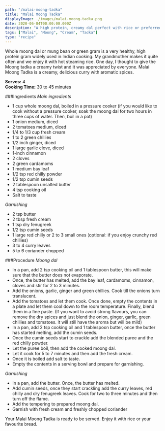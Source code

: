 ```yaml
---
path: "/malai-moong-tadka"
title: "Malai Moong Tadka"
displayImage: ./images/malai-moong-tadka.png
date: 2020-06-04T00:00:00.000Z
description: "A high protein, creamy dal perfect with rice or preferred bread."
tags: ["Malai", "Moong", "Cream", "Tadka"]
type: "recipe"
---
```


Whole moong dal or mung bean or green gram is a very healthy, high protein gram widely used in Indian cooking. My grandmother makes it quite often and we enjoy it with hot steaming rice. One day, I thought to give the Moong tadka a creamy twist and it was appreciated by everyone. Malai Moong Tadka is a creamy, delicious curry with aromatic spices.

**Serves:** 4\
**Cooking Time:** 30 to 45 minutes

###Ingredients
*Main ingredients*
- 1 cup whole moong dal, boiled in a pressure cooker (if you would like to cook without a pressure cooker, soak the moong dal for two hours in three cups of water. Then, boil in a pot)
- 1 onion medium, diced 
- 2 tomatoes medium, diced
- 1/4 to 1/3 cup fresh cream
- 1 to 2 green chillies
- 1/2 inch ginger, diced
- 1 large garlic clove, diced
- 1-inch cinnamon
- 2 cloves
- 2 green cardamoms
- 1 medium bay leaf
- 1/2 tsp red chilly powder
- 1/2 tsp cumin seeds
- 2 tablespoon unsalted butter
- 4 tsp cooking oil
- Salt to taste

*Garnishing*
- 2 tsp butter
- 2 tbsp fresh cream
- 1 tsp dry fenugreek
- 1/2 tsp cumin seeds
- 1 large red chilly or 2 to 3 small ones (optional: if you enjoy crunchy red chillies)
- 3 to 4 curry leaves
- 5 to 6 coriander chopped

###Procedure
*Moong dal*
- In a pan, add 2 tsp cooking oil and 1 tablespoon butter, this will make sure that the butter does not evaporate. 
- Once, the butter has melted, add the bay leaf, cardamoms, cinnamon, cloves and stir for 2 to 3 minutes. 
- Add the onions, garlic, ginger and green chillies. Cook till the onions turn translucent. 
- Add the tomatoes and let them cook. Once done, empty the contents in a plate and let them cool down to the room temperature. Finally, blend them in a fine paste. (If you want to avoid strong flavours, you can remove the dry spices and just blend the onion, ginger, garlic, green chillies and tomatoes. It will still have the aroma but will be mild)
- In a pan, add 2 tsp cooking oil and 1 tablespoon butter, once the butter has started melting, add the cumin seeds. 
- Once the cumin seeds start to crackle add the blended puree and the red chilly powder. 
- Let the puree boil, then add the cooked moong dal. 
- Let it cook for 5 to 7 minutes and then add the fresh cream.
- Once it is boiled add salt to taste. 
- Empty the contents in a serving bowl and prepare for garnishing. 

*Garnishing*
- In a pan, add the butter. Once, the butter has melted. 
- Add cumin seeds, once they start crackling add the curry leaves, red chilly and dry fenugreek leaves. Cook for two to three minutes and then turn off the flame. 
- Add the tempering to prepared moong dal. 
- Garnish with fresh cream and freshly chopped coriander

Your Malai Moong Tadka is ready to be served. Enjoy it with rice or your favourite bread. 

